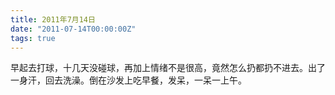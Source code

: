 ```yaml
---
title: 2011年7月14日
date: "2011-07-14T00:00:00Z"
tags: true
---
```


早起去打球，十几天没碰球，再加上情绪不是很高，竟然怎么扔都扔不进去。出了一身汗，回去洗澡。倒在沙发上吃早餐，发呆，一呆一上午。
